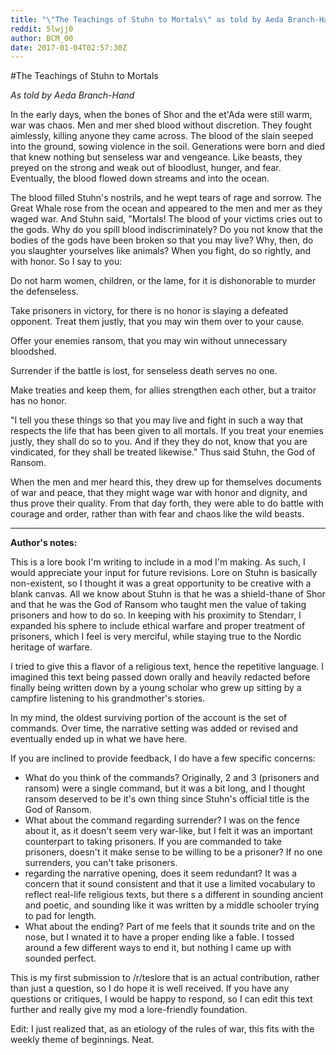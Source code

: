 ```yaml
---
title: "\"The Teachings of Stuhn to Mortals\" as told by Aeda Branch-Hand"
reddit: 5lwjj0
author: BCM_00
date: 2017-01-04T02:57:30Z
---
```


#The Teachings of Stuhn to Mortals

*As told by Aeda Branch-Hand*

In the early days, when the bones of Shor and the et'Ada were still warm, war was chaos.  Men and mer shed blood without discretion.  They fought aimlessly, killing anyone they came across.  The blood of the slain seeped into the ground, sowing violence in the soil.  Generations were born and died that knew nothing but senseless war and vengeance.  Like beasts, they preyed on the strong and weak out of bloodlust, hunger, and fear.  Eventually, the blood flowed down streams and into the ocean.  

The blood filled Stuhn's nostrils, and he wept tears of rage and sorrow.  The Great Whale rose from the ocean and appeared to the men and mer as they waged war.  And Stuhn said, "Mortals!  The blood of your victims cries out to the gods.  Why do you spill blood indiscriminately?  Do you not know that the bodies of the gods have been broken so that you may live?  Why, then, do you slaughter yourselves like animals?  When you fight, do so rightly, and with honor.  So I say to you:

Do not harm women, children, or the lame, for it is dishonorable to murder the defenseless.

Take prisoners in victory, for there is no honor is slaying a defeated opponent.  Treat them justly, that you may win them over to your cause.  

Offer your enemies ransom, that you may win without unnecessary bloodshed. 

Surrender if the battle is lost, for senseless death serves no one.

Make treaties and keep them, for allies strengthen each other, but a traitor has no honor.

"I tell you these things so that you may live and fight in such a way that respects the life that has been given to all mortals.  If you treat your enemies justly, they shall do so to you.  And if they they do not, know that you are vindicated, for they shall be treated likewise."  Thus said Stuhn, the God of Ransom.

When the men and mer heard this, they drew up for themselves documents of war and peace, that they might wage war with honor and dignity, and thus prove their quality.  From that day forth, they were able to do battle with courage and order, rather than with fear and chaos like the wild beasts.

-----

**Author's notes:**  

This is a lore book I'm writing to include in a mod I'm making.  As such, I would appreciate your input for future revisions.  Lore on Stuhn is basically non-existent, so I thought it was a great opportunity to be creative with a blank canvas.  All we know about Stuhn is that he was a shield-thane of Shor and that he was the God of Ransom who taught men the value of taking prisoners and how to do so.  In keeping with his proximity to Stendarr, I expanded his sphere to include ethical warfare and proper treatment of prisoners, which I feel is very merciful, while staying true to the Nordic heritage of warfare.

I tried to give this a flavor of a religious text, hence the repetitive language.  I imagined this text being passed down orally and heavily redacted before finally being written down by a young scholar who grew up sitting by a campfire listening to his grandmother's stories.  

In my mind, the oldest surviving portion of the account is the set of commands.  Over time, the narrative setting was added or revised and eventually ended up in what we have here.  

If you are inclined to provide feedback, I do have a few specific concerns:

- What do you think of the commands?  Originally, 2 and 3 (prisoners and ransom) were a single command, but it was a bit long, and I thought ransom deserved to be it's own thing since Stuhn's official title is the God of Ransom.
- What about the command regarding surrender?  I was on the fence about it, as it doesn't seem very war-like, but I felt it was an important counterpart to taking prisoners.  If you are commanded to take prisoners,  doesn't it make sense to be willing to be a prisoner?  If no one surrenders, you can't take prisoners.
- regarding the narrative opening, does it seem redundant?  It was a concern that it sound consistent and that it use a limited vocabulary to reflect real-life religious texts,  but there s a different in sounding ancient and poetic, and sounding like it was written by a middle schooler trying to pad for length.
- What about the ending?  Part of me feels that it sounds trite and on the nose, but I wnated it to have a proper ending like a fable.  I tossed around a few different ways to end it, but nothing I came up with sounded perfect.

This is my first submission to /r/teslore that is an actual contribution, rather than just a question, so I do hope it is well received.  If you have any questions or critiques, I would be happy to respond, so I can edit this text further and really give my mod a lore-friendly foundation.

Edit:  I just realized that, as an etiology of the rules of war, this fits with the weekly theme of beginnings.  Neat.
